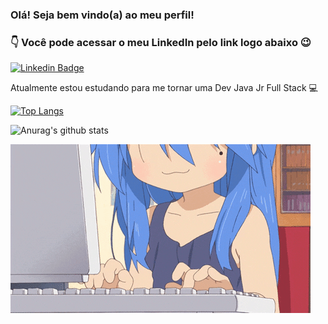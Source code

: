 ### Olá! Seja bem vindo(a) ao meu perfil! 

### :point_down: Você pode acessar o meu LinkedIn pelo link logo abaixo :wink:
[![Linkedin Badge](https://img.shields.io/badge/-LinkedIn-blue?style=flat-square&logo=Linkedin&logoColor=white&link=https://www.linkedin.com/in/carla-carvalho-de-lima-65b92bbb)](https://www.linkedin.com/in/carla-carvalho-de-lima-65b92bbb)


Atualmente estou estudando para me tornar uma Dev Java Jr Full Stack :computer:

[![Top Langs](https://github-readme-stats.vercel.app/api/top-langs/?username=carlacarvalima&layout=compact&theme=buefy)](https://github.com/carlacarvalima/github-readme-stats)

![Anurag's github stats](https://github-readme-stats.vercel.app/api?username=carlacarvalima&theme=buefy&show_icons=true&hide=issues)



<img src="https://github.com/CarlaCarvaLima/CarlaCarvaLima/blob/assets/assets/gif/LuckStarteclando.gif">




<!--
**CarlaCarvaLima/CarlaCarvaLima** is a ✨ _special_ ✨ repository because its `README.md` (this file) appears on your GitHub profile.

Here are some ideas to get you started:

- 🔭 I’m currently working on ...
- 🌱 I’m currently learning ...
- 👯 I’m looking to collaborate on ...
- 🤔 I’m looking for help with ...
- 💬 Ask me about ...
- 📫 How to reach me: ...
- 😄 Pronouns: ...
- ⚡ Fun fact: ...
-->
